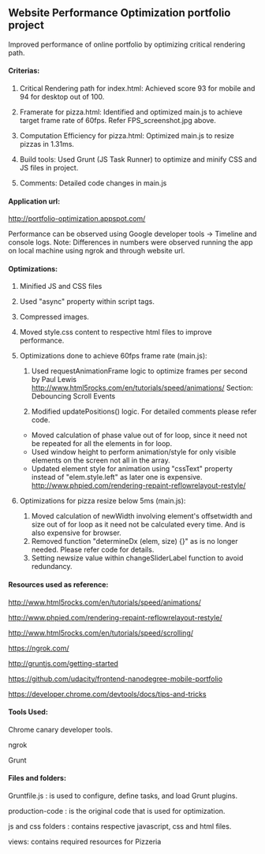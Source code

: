 ## Website Performance Optimization portfolio project

Improved performance of online portfolio by optimizing critical rendering path.
#### Criterias:
1. Critical Rendering path for index.html: Achieved score 93 for mobile and 94 for desktop out of 100.

2. Framerate for pizza.html: Identified and optimized main.js to achieve target frame rate of 60fps. Refer FPS_screenshot.jpg above. 

3. Computation Efficiency for pizza.html: Optimized main.js to resize pizzas in 1.31ms.

4. Build tools: Used Grunt (JS Task Runner) to optimize and minify CSS and JS files in project.

5. Comments: Detailed code changes in main.js  

#### Application url: 

http://portfolio-optimization.appspot.com/

Performance can be observed using Google developer tools -> Timeline and console logs.
Note: Differences in numbers were observed running the app on local machine using ngrok and through website url.


#### Optimizations:

1. Minified JS and CSS files

2. Used "async" property within script tags.

3. Compressed images.

4. Moved style.css content to respective html files to improve performance.

5. Optimizations done to achieve 60fps frame rate (main.js):
	1. Used requestAnimationFrame logic to optimize frames per second by Paul Lewis
		http://www.html5rocks.com/en/tutorials/speed/animations/
		Section: Debouncing Scroll Events
		
	2. Modified updatePositions() logic. For detailed comments please refer code.
	  * Moved calculation of phase value out of for loop, since it need not be repeated for all the elements in for loop.
	  * Used window height to perform animation/style for only visible elements on the screen not all in the array.
	  * Updated element style for animation using "cssText" property instead of "elem.style.left" as later one is expensive.
		http://www.phpied.com/rendering-repaint-reflowrelayout-restyle/
	
6. Optimizations for pizza resize below 5ms (main.js):
	1. Moved calculation of newWidth involving element's offsetwidth and size out of for loop as it need not be calculated every time. And is also expensive for browser.
	2. Removed function "determineDx (elem, size) {}" as is no longer needed. Please refer code for details.
	3. Setting newsize value within changeSliderLabel function to avoid redundancy.


#### Resources used as reference:

http://www.html5rocks.com/en/tutorials/speed/animations/

http://www.phpied.com/rendering-repaint-reflowrelayout-restyle/

http://www.html5rocks.com/en/tutorials/speed/scrolling/

https://ngrok.com/

http://gruntjs.com/getting-started

https://github.com/udacity/frontend-nanodegree-mobile-portfolio

https://developer.chrome.com/devtools/docs/tips-and-tricks


#### Tools Used:

Chrome canary developer tools.

ngrok

Grunt

#### Files and folders:

Gruntfile.js : is used to configure, define tasks, and load Grunt plugins.

production-code : is the original code that is used for optimization.

js and css folders : contains respective javascript, css and html files.

views: contains required resources for Pizzeria